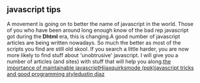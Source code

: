 <article><h2>javascript tips</h2>A movement is going on to better the name of javascript in the world. Those of you who have been around long enough know of the bad rep javascript got during the<strong> Dhtml</strong> era, this is changing.A good number of javascript articles are being written nowadays. So much the better as most of the scripts you find are still old skool. If you search a little harder, you are now more likely to find stuff about 'unobtrusive' javascript. I will give you a number of articles (and sites) with stuff that will help you along.<!--more--><a title="The importance of maintainable javascript (vitamin)" href="http://www.thinkvitamin.com/features/dev/the-importance-of-maintainable-javascript">the importance of maintainable javascript</a><a title="Hijax (donscripting)" href="http://domscripting.com/blog/display/41">Hijax</a><a title="quirksmode (ppk)" href="http://www.quirksmode.org/">quirksmode (ppk)</a><a href="http://alexander.kirk.at/2006/08/09/javascript-tricks-and-good-programming-style/">javascript tricks and good programming style</a><a title="dustin diaz" href="http://www.dustindiaz.com/">dustin diaz</a></article>